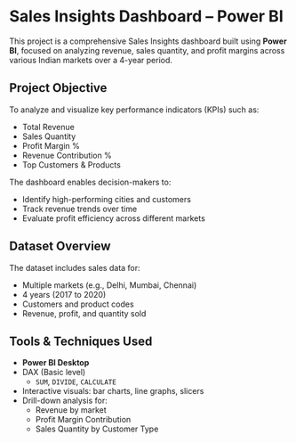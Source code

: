 # Sales Insights Dashboard – Power BI

This project is a comprehensive Sales Insights dashboard built using **Power BI**, focused on analyzing revenue, sales quantity, and profit margins across various Indian markets over a 4-year period.

## Project Objective
To analyze and visualize key performance indicators (KPIs) such as:
- Total Revenue
- Sales Quantity
- Profit Margin %
- Revenue Contribution %
- Top Customers & Products

The dashboard enables decision-makers to:
- Identify high-performing cities and customers
- Track revenue trends over time
- Evaluate profit efficiency across different markets

## Dataset Overview
The dataset includes sales data for:
- Multiple markets (e.g., Delhi, Mumbai, Chennai)
- 4 years (2017 to 2020)
- Customers and product codes
- Revenue, profit, and quantity sold



## Tools & Techniques Used
- **Power BI Desktop**
- DAX (Basic level)
  - `SUM`, `DIVIDE`, `CALCULATE`
- Interactive visuals: bar charts, line graphs, slicers
- Drill-down analysis for:
  - Revenue by market
  - Profit Margin Contribution
  - Sales Quantity by Customer Type

